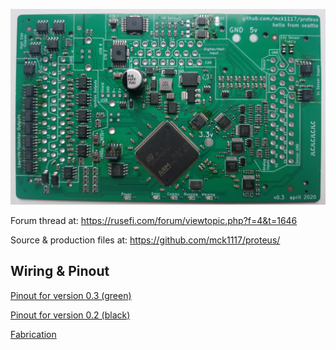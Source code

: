 ![x](Hardware/Proteus/Hardware-Proteus-0.3.jpg)  

Forum thread at: https://rusefi.com/forum/viewtopic.php?f=4&t=1646

Source & production files at: https://github.com/mck1117/proteus/

## Wiring & Pinout

[Pinout for version 0.3 (green)](Hardware_Proteus_Wiring_v03)

[Pinout for version 0.2 (black)](Hardware_Proteus_Wiring_v02)

[Fabrication](Hardware-Proteus-Fabrication)